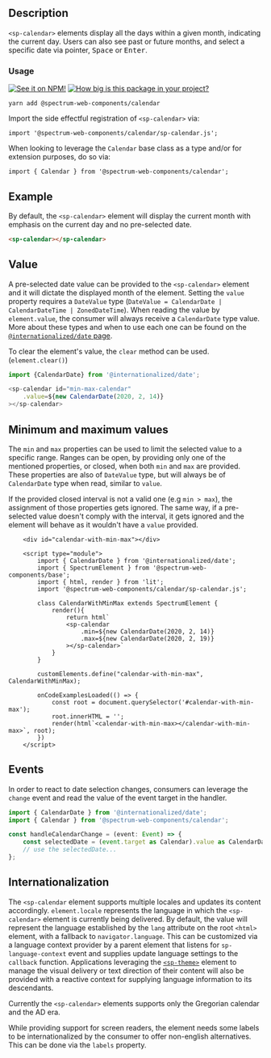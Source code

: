 ## Description

`<sp-calendar>` elements display all the days within a given month, indicating the current day. Users can also see past or future months, and select a specific date via pointer, <kbd>Space</kbd> or <kbd>Enter</kbd>.

### Usage

[![See it on NPM!](https://img.shields.io/npm/v/@spectrum-web-components/calendar?style=for-the-badge)](https://www.npmjs.com/package/@spectrum-web-components/calendar)
[![How big is this package in your project?](https://img.shields.io/bundlephobia/minzip/@spectrum-web-components/calendar?style=for-the-badge)](https://bundlephobia.com/result?p=@spectrum-web-components/calendar)

```
yarn add @spectrum-web-components/calendar
```

Import the side effectful registration of `<sp-calendar>` via:

```
import '@spectrum-web-components/calendar/sp-calendar.js';
```

When looking to leverage the `Calendar` base class as a type and/or for extension purposes, do so via:

```
import { Calendar } from '@spectrum-web-components/calendar';
```

## Example

By default, the `<sp-calendar>` element will display the current month with emphasis on the current day and no pre-selected date.

```html
<sp-calendar></sp-calendar>
```

## Value

A pre-selected date value can be provided to the `<sp-calendar>` element and it will dictate the displayed month of the element.
Setting the `value` property requires a `DateValue` type (`DateValue = CalendarDate | CalendarDateTime | ZonedDateTime`).
When reading the value by `element.value`, the consumer will always receive a `CalendarDate` type value.
More about these types and when to use each one can be found on the [`@internationalized/date` page](https://react-spectrum.adobe.com/internationalized/date/index.html).

To clear the element's value, the `clear` method can be used. (`element.clear()`)

```ts
import {CalendarDate} from '@internationalized/date';

<sp-calendar id="min-max-calendar"
    .value=${new CalendarDate(2020, 2, 14)}
></sp-calendar>
```

## Minimum and maximum values

The `min` and `max` properties can be used to limit the selected value to a specific range. Ranges can be open, by providing only one of the mentioned properties, or closed, when both `min` and `max` are provided. These properties are also of `DateValue` type, but will always be of `CalendarDate` type when read, similar to `value`.

If the provided closed interval is not a valid one (e.g `min > max`), the assignment of those properties gets ignored. The same way, if a pre-selected value doesn't comply with the interval, it gets ignored and the element will behave as it wouldn't have a `value` provided.

```html-live
    <div id="calendar-with-min-max"></div>

    <script type="module">
        import { CalendarDate } from '@internationalized/date';
        import { SpectrumElement } from '@spectrum-web-components/base';
        import { html, render } from 'lit';
        import '@spectrum-web-components/calendar/sp-calendar.js';

        class CalendarWithMinMax extends SpectrumElement {
            render(){
                return html`
                <sp-calendar
                    .min=${new CalendarDate(2020, 2, 14)}
                    .max=${new CalendarDate(2020, 2, 19)}
                ></sp-calendar>`
            }
        }

        customElements.define("calendar-with-min-max", CalendarWithMinMax);

        onCodeExamplesLoaded(() => {
            const root = document.querySelector('#calendar-with-min-max');
            root.innerHTML = '';
            render(html`<calendar-with-min-max></calendar-with-min-max>`, root);
        })
    </script>
```

<script type="module">
    window.onCodeExamplesLoaded = (callback) => {
        customElements.whenDefined('code-example').then(() => {
            Promise.all([...document.querySelectorAll('code-example')].map(example => example.updateComplete)).then(callback);
        });
    }
</script>

<script type="module">
    import { CalendarDate } from '@internationalized/date';
    import { SpectrumElement } from '@spectrum-web-components/base';
    import { html, render } from 'lit';
    import '@spectrum-web-components/calendar/sp-calendar.js';

    class CalendarWithMinMax extends SpectrumElement {
        render(){
            return html`
            <sp-calendar
                .min=${new CalendarDate(2020, 2, 14)}
                .max=${new CalendarDate(2020, 2, 19)}
            ></sp-calendar>`
        }
    }

    customElements.define("calendar-with-min-max", CalendarWithMinMax);

    onCodeExamplesLoaded(() => {
        const root = document.querySelector('#calendar-with-min-max');
        root.innerHTML = '';
        render(html`<calendar-with-min-max></calendar-with-min-max>`, root);
    })
</script>

## Events

In order to react to date selection changes, consumers can leverage the `change` event and read the value of the event target in the handler.

```ts
import { CalendarDate } from '@internationalized/date';
import { Calendar } from '@spectrum-web-components/calendar';

const handleCalendarChange = (event: Event) => {
    const selectedDate = (event.target as Calendar).value as CalendarDate;
    // use the selectedDate...
};
```

## Internationalization

The `<sp-calendar` element supports multiple locales and updates its content accordingly.
`element.locale` represents the language in which the `<sp-calendar>` element is currently being delivered. By default, the value will represent the language established by the `lang` attribute on the root `<html>` element, with a fallback to `navigator.language`. This can be customized via a language context provider by a parent element that listens for `sp-language-context` event and supplies update language settings to the `callback` function. Applications leveraging the [`<sp-theme>`](./components/theme) element to manage the visual delivery or text direction of their content will also be provided with a reactive context for supplying language information to its descendants.

Currently the `<sp-calendar>` elements supports only the Gregorian calendar and the AD era.

While providing support for screen readers, the element needs some labels to be internationalized by the consumer to offer non-english alternatives. This can be done via the `labels` property.
